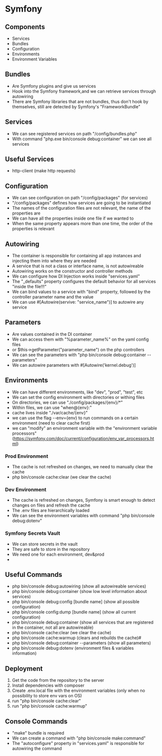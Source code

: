 # Symfony

## Components

- Services
- Bundles
- Configuration
- Environments
- Environment Variables

## Bundles

- Are Symfony plugins and give us services
- Hook into the Symfony framework,and we can retrieve services through autowiring
- There are Symfony libraries that are not bundles, thus don't hook by themselves, still are detected by Symfony's "FrameworkBundle"

## Services

- We can see registered services on path "/config/bundles.php"
- With command "php.exe bin/console debug:container" we can see all services

## Useful Services

- http-client (make http requests)

## Configuration

- We can see configuration on path "/config/packages" (for services)
- "/config/packages" defines how services are going to be instantiated
- The names of the configuration files are not relevant, the name of the properties are
- We can have all the properties inside one file if we wanted to
- When the same property appears more than one time, the order of the properties is relevant

## Autowiring

- The container is responsible for containing all app instances and injecting them into where they are needed
- A service that is not a class or interface name, is not autowireable
- Autowiring works on the constructor and controller methods
- We can configure how DI Injection works inside "services.yaml"
- The "_defaults" property configures the default behavior for all services "inside the file!!!"
- We can bind values to a service with "bind" property, followed by the controller parameter name and the value
- We can use #[Autowire(servive: "service_name")] to autowire any service

## Parameters 

- Are values contained in the DI container
- We can access them with "%parameter_name%" on the yaml config files
- or $this->getParameter("parameter_name") on the php controllers
- We can see the parameters with "php bin/console debug:container --parameters"
- We can autowire parameters with #[Autowire('kernel.debug')]

## Environments

- We can have different environments, like "dev", "prod", "test", etc
- We can set the config environment with directories or withing files
- On directories, we can use "./config/packages/{env}/*"
- Within files, we can use "when@{env}:"
- cache lives inside "./var/cache/{env}"
- we can use the flag --env={env} to run commands on a certain environment (need to clear cache first)
- we can "modify" an environment variable with the "environment variable processors" (https://symfony.com/doc/current/configuration/env_var_processors.html)

### Prod Environment

- The cache is not refreshed on changes, we need to manually clear the cache
- php bin/console cache:clear (we clear the cache)

### Dev Environment

- The cache is refreshed on changes, Symfony is smart enough to detect changes on files and refresh the cache
- The .env files are hierarchically loaded
- We can see the environment variables with command "php bin/console debug:dotenv"

### Symfony Secrets Vault

- We can store secrets in the vault
- They are safe to store in the repository
- We need one for each environment, dev&prod
- 

## Useful Commands

- php bin/console debug:autowiring (show all autowireable services)
- php bin/console debug:container (show low level information about services)
- php bin/console debug:config [bundle name] (show all possible configuration)
- php bin/console config:dump [bundle name] (show all current configuration)
- php bin/console debug:container (show all services that are registered in the container, not all are autowireable)
- php bin/console cache:clear (we clear the cache)
- php bin/console cache:warmup (clears and rebuilds the cache)#
- php bin/console debug:container --parameters (show all parameters)
- php bin/console debug:dotenv (environment files & variables information)

## Deployment

1. Get the code from the repository to the server
2. Install dependencies with composer
3. Create .env.local file with the environment variables (only when no possibility to store env vars on OS)
4. run "php bin/console cache:clear"
5. run "php bin/console cache:warmup"

## Console Commands

- "make" bundle is required
- We can create a command with "php bin/console make:command" 
- The "autoconfigure" property in "services.yaml" is responsible for autowiring the command
